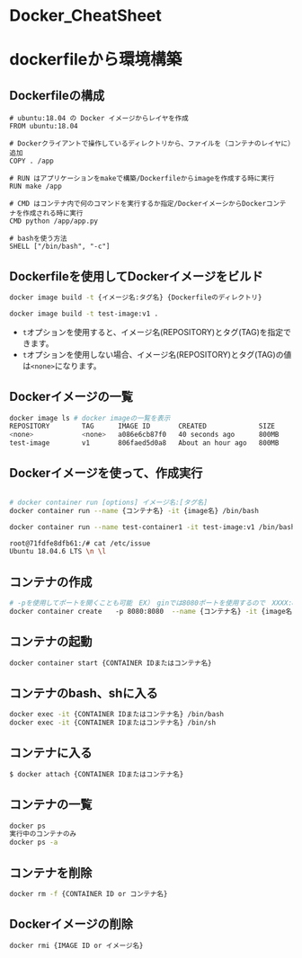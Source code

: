 # Docker_CheatSheet
# dockerfileから環境構築

## Dockerfileの構成

```docker
# ubuntu:18.04 の Docker イメージからレイヤを作成
FROM ubuntu:18.04

# Dockerクライアントで操作しているディレクトリから、ファイルを（コンテナのレイヤに）追加
COPY . /app

# RUN はアプリケーションをmakeで構築/Dockerfileからimageを作成する時に実行
RUN make /app

# CMD はコンテナ内で何のコマンドを実行するか指定/DockerイメーシからDockerコンテナを作成される時に実行
CMD python /app/app.py

# bashを使う方法
SHELL ["/bin/bash", "-c"]
```

## Dockerfileを使用してDockerイメージをビルド

```bash
docker image build -t {イメージ名:タグ名} {Dockerfileのディレクトリ}

docker image build -t test-image:v1 .
```

- `t`オプションを使用すると、イメージ名(REPOSITORY)とタグ(TAG)を指定できます。
- `t`オプションを使用しない場合、イメージ名(REPOSITORY)とタグ(TAG)の値は`<none>`になります。

## Dockerイメージの一覧

```bash
docker image ls # docker imageの一覧を表示
REPOSITORY        TAG      IMAGE ID       CREATED             SIZE
<none>            <none>   a086e6cb87f0   40 seconds ago      800MB
test-image        v1       806faed5d0a8   About an hour ago   800MB
```

## Dockerイメージを使って、作成実行

```bash

# docker container run [options] イメージ名:[タグ名]
docker container run --name {コンテナ名} -it {image名} /bin/bash

docker container run --name test-container1 -it test-image:v1 /bin/bash

root@71fdfe8dfb61:/# cat /etc/issue
Ubuntu 18.04.6 LTS \n \l
```
## コンテナの作成

```bash
# -pを使用してポートを開くことも可能　EX）　ginでは8080ポートを使用するので　XXXX:8080(gin)
docker container create　　-p 8080:8080  --name {コンテナ名} -it {image名} 
```


## コンテナの起動

```bash
docker container start {CONTAINER IDまたはコンテナ名}
```

## コンテナのbash、shに入る

```bash
docker exec -it {CONTAINER IDまたはコンテナ名} /bin/bash
docker exec -it {CONTAINER IDまたはコンテナ名} /bin/sh
```

## コンテナに入る

```bash
$ docker attach {CONTAINER IDまたはコンテナ名}
```

## コンテナの一覧

```bash
docker ps
実行中のコンテナのみ
docker ps -a
```

## コンテナを削除

```bash
docker rm -f {CONTAINER ID or コンテナ名}
```

## Dockerイメージの削除

```bash
docker rmi {IMAGE ID or イメージ名}
```
